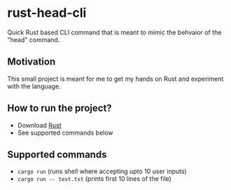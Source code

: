 # rust-head-cli
Quick Rust based CLI command that is meant to mimic the behvaior of the "head" command.

## Motivation 
This small project is meant for me to get my hands on Rust and experiment with the language.

## How to run the project?
- Download [Rust](https://www.rust-lang.org/learn/get-started) 
- See supported commands below

## Supported commands 
- `cargo run` (runs shell where accepting upto 10 user inputs)
- `cargo run -- test.txt` (prints first 10 lines of the file)